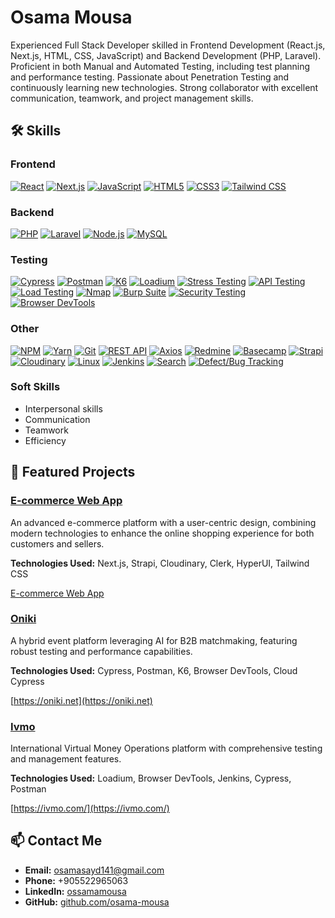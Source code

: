 # Osama Mousa 

Experienced Full Stack Developer skilled in Frontend Development (React.js, Next.js, HTML, CSS, JavaScript) and Backend Development (PHP, Laravel). Proficient in both Manual and Automated Testing, including test planning and performance testing. Passionate about Penetration Testing and continuously learning new technologies. Strong collaborator with excellent communication, teamwork, and project management skills.


## 🛠 Skills

### Frontend
[![React](https://img.shields.io/badge/React-20232A?style=for-the-badge&logo=react&logoColor=61DAFB)](https://reactjs.org/)
[![Next.js](https://img.shields.io/badge/Next.js-000000?style=for-the-badge&logo=nextdotjs&logoColor=white)](https://nextjs.org/)
[![JavaScript](https://img.shields.io/badge/JavaScript-323330?style=for-the-badge&logo=javascript&logoColor=F7DF1E)](https://developer.mozilla.org/en-US/docs/Web/JavaScript)
[![HTML5](https://img.shields.io/badge/HTML5-E34F26?style=for-the-badge&logo=html5&logoColor=white)](https://developer.mozilla.org/en-US/docs/Web/HTML)
[![CSS3](https://img.shields.io/badge/CSS3-1572B6?style=for-the-badge&logo=css3&logoColor=white)](https://developer.mozilla.org/en-US/docs/Web/CSS)
[![Tailwind CSS](https://img.shields.io/badge/TailwindCSS-38B2AC?style=for-the-badge&logo=tailwind-css&logoColor=white)](https://tailwindcss.com/)

### Backend
[![PHP](https://img.shields.io/badge/PHP-777BB4?style=for-the-badge&logo=php&logoColor=white)](https://www.php.net/)
[![Laravel](https://img.shields.io/badge/Laravel-FF2D20?style=for-the-badge&logo=laravel&logoColor=white)](https://laravel.com/)
[![Node.js](https://img.shields.io/badge/Node.js-339933?style=for-the-badge&logo=nodedotjs&logoColor=white)](https://nodejs.org/)
[![MySQL](https://img.shields.io/badge/MySQL-005C84?style=for-the-badge&logo=mysql&logoColor=white)](https://www.mysql.com/)

### Testing
[![Cypress](https://img.shields.io/badge/Cypress-17202C?style=for-the-badge&logo=cypress&logoColor=white)](https://www.cypress.io/)
[![Postman](https://img.shields.io/badge/Postman-FF6C37?style=for-the-badge&logo=postman&logoColor=white)](https://www.postman.com/)
[![K6](https://img.shields.io/badge/K6-782B90?style=for-the-badge&logo=k6&logoColor=white)](https://k6.io/)
[![Loadium](https://img.shields.io/badge/Loadium-000000?style=for-the-badge&logo=loadium&logoColor=white)](https://loadium.com/)
[![Stress Testing](https://img.shields.io/badge/Stress%20Testing-FF4500?style=for-the-badge&logo=stress&logoColor=white)](https://en.wikipedia.org/wiki/Stress_testing)
[![API Testing](https://img.shields.io/badge/API%20Testing-00CCFF?style=for-the-badge&logo=apigee&logoColor=white)](https://www.apigee.com/)
[![Load Testing](https://img.shields.io/badge/Load%20Testing-FF4500?style=for-the-badge&logo=load&logoColor=white)](https://en.wikipedia.org/wiki/Load_testing)
[![Nmap](https://img.shields.io/badge/Nmap-4682B4?style=for-the-badge&logo=nmap&logoColor=white)](https://nmap.org/)
[![Burp Suite](https://img.shields.io/badge/Burp%20Suite-FF4500?style=for-the-badge&logo=burp-suite&logoColor=white)](https://portswigger.net/burp)
[![Security Testing](https://img.shields.io/badge/Security%20Testing-000000?style=for-the-badge&logo=security&logoColor=white)](https://en.wikipedia.org/wiki/Security_testing)
[![Browser DevTools](https://img.shields.io/badge/Browser%20DevTools-00CCFF?style=for-the-badge&logo=browser&logoColor=white)](https://developer.chrome.com/docs/devtools/)


### Other
[![NPM](https://img.shields.io/badge/NPM-CB3837?style=for-the-badge&logo=npm&logoColor=white)](https://www.npmjs.com/)
[![Yarn](https://img.shields.io/badge/Yarn-2C8EBB?style=for-the-badge&logo=yarn&logoColor=white)](https://yarnpkg.com/)
[![Git](https://img.shields.io/badge/Git-F05032?style=for-the-badge&logo=git&logoColor=white)](https://git-scm.com/)
[![REST API](https://img.shields.io/badge/REST%20API-00CCFF?style=for-the-badge&logo=rest&logoColor=white)](https://restfulapi.net/)
[![Axios](https://img.shields.io/badge/Axios-5A29E4?style=for-the-badge&logo=axios&logoColor=white)](https://axios-http.com/)
[![Redmine](https://img.shields.io/badge/Redmine-B32024?style=for-the-badge&logo=redmine&logoColor=white)](https://www.redmine.org/)
[![Basecamp](https://img.shields.io/badge/Basecamp-71B24C?style=for-the-badge&logo=basecamp&logoColor=white)](https://basecamp.com/)
[![Strapi](https://img.shields.io/badge/Strapi-2E7EEA?style=for-the-badge&logo=strapi&logoColor=white)](https://strapi.io/)
[![Cloudinary](https://img.shields.io/badge/Cloudinary-0078FF?style=for-the-badge&logo=cloudinary&logoColor=white)](https://cloudinary.com/)
[![Linux](https://img.shields.io/badge/Linux-FCC624?style=for-the-badge&logo=linux&logoColor=black)](https://www.linux.org/)
[![Jenkins](https://img.shields.io/badge/Jenkins-D24939?style=for-the-badge&logo=jenkins&logoColor=white)](https://www.jenkins.io/)
[![Search](https://img.shields.io/badge/Search-FF4500?style=for-the-badge&logo=search&logoColor=white)](https://en.wikipedia.org/wiki/Search_engine)
[![Defect/Bug Tracking](https://img.shields.io/badge/Defect/Bug%20Tracking-FF4500?style=for-the-badge&logo=bug&logoColor=white)](https://en.wikipedia.org/wiki/Bug_tracking_system)


### Soft Skills
- Interpersonal skills
- Communication
- Teamwork
- Efficiency

## 🌟 Featured Projects

### [E-commerce Web App](https://github.com/osama-mousa/ecommerce)
An advanced e-commerce platform with a user-centric design, combining modern technologies to enhance the online shopping experience for both customers and sellers.

**Technologies Used:** Next.js, Strapi, Cloudinary, Clerk, HyperUI, Tailwind CSS

[E-commerce Web App](https://github.com/osama-mousa/ecommerce)

### [Oniki](https://github.com/osama-mousa/oniki)
A hybrid event platform leveraging AI for B2B matchmaking, featuring robust testing and performance capabilities.

**Technologies Used:** Cypress, Postman, K6, Browser DevTools, Cloud Cypress

[https://oniki.net](https://oniki.net)

### [Ivmo](https://github.com/osama-mousa/ivmo)
International Virtual Money Operations platform with comprehensive testing and management features.

**Technologies Used:** Loadium, Browser DevTools, Jenkins, Cypress, Postman

[https://ivmo.com/](https://ivmo.com/)

## 📫 Contact Me

- **Email:** [osamasayd141@gmail.com](mailto:osamasayd141@gmail.com)
- **Phone:** +905522965063
- **LinkedIn:** [ossamamousa](https://www.linkedin.com/in/ossamamousa)
- **GitHub:** [github.com/osama-mousa](https://github.com/osama-mousa)

